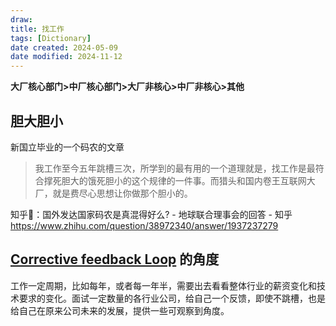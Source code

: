```yaml
---
draw:
title: 找工作
tags: [Dictionary]
date created: 2024-05-09
date modified: 2024-11-12
---
```




<!-- more -->

**大厂核心部门>中厂核心部门>大厂非核心>中厂非核心>其他**

## 胆大胆小

新国立毕业的一个码农的文章

> 我工作至今五年跳槽三次，所学到的最有用的一个道理就是，找工作是最符合撑死胆大的饿死胆小的这个规律的一件事。而猎头和国内卷王互联网大厂，就是费尽心思想让你做那个胆小的。

知乎📖：国外发达国家码农是真混得好么? - 地球联合理事会的回答 - 知乎  
https://www.zhihu.com/question/38972340/answer/1937237279

## [Corrective feedback Loop](Corrective%20feedback%20Loop.md) 的角度

工作一定周期，比如每年，或者每一年半，需要出去看看整体行业的薪资变化和技术要求的变化。面试一定数量的各行业公司，给自己一个反馈，即使不跳槽，也是给自己在原来公司未来的发展，提供一些可观察到角度。
